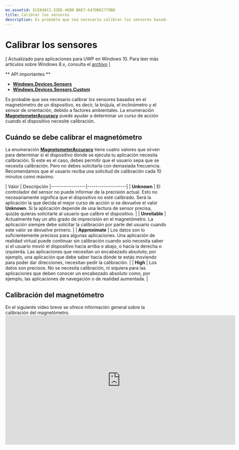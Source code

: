 ```yaml
---
ms.assetid: ECE848C2-33DE-46B0-BAE7-647DB62779BB
title: Calibrar los sensores
description: Es probable que sea necesario calibrar los sensores basados en el magnetómetro de un dispositivo, es decir, la brújula, el inclinómetro y el sensor de orientación, debido a factores ambientales.
---
```

# Calibrar los sensores

\[ Actualizado para aplicaciones para UWP en Windows 10. Para leer más artículos sobre Windows 8.x, consulta el [archivo](http://go.microsoft.com/fwlink/p/?linkid=619132) \]

** API importantes **

-   [**Windows.Devices.Sensors**](https://msdn.microsoft.com/library/windows/apps/BR206408)
-   [**Windows.Devices.Sensors.Custom**](https://msdn.microsoft.com/library/windows/apps/Dn895032)

Es probable que sea necesario calibrar los sensores basados en el magnetómetro de un dispositivo, es decir, la brújula, el inclinómetro y el sensor de orientación, debido a factores ambientales. La enumeración [**MagnetometerAccuracy**](https://msdn.microsoft.com/library/windows/apps/Dn297552) puede ayudar a determinar un curso de acción cuando el dispositivo necesite calibración.

## Cuándo se debe calibrar el magnetómetro

La enumeración [**MagnetometerAccuracy**](https://msdn.microsoft.com/library/windows/apps/Dn297552) tiene cuatro valores que sirven para determinar si el dispositivo donde se ejecuta tu aplicación necesita calibración. Si este es el caso, debes permitir que el usuario sepa que se necesita calibración. Pero no debes solicitarla con demasiada frecuencia. Recomendamos que el usuario reciba una solicitud de calibración cada 10 minutos como máximo.

| Valor           | Descripción                                                                                                                                                      |-----------------|-------------------|                                                                                                                                              | **Unknown**     | El controlador del sensor no puede informar de la precisión actual. Esto no necesariamente significa que el dispositivo no esté calibrado. Será la aplicación la que decida el mejor curso de acción si se devuelve el valor **Unknown**. Si la aplicación depende de una lectura de sensor precisa, quizás quieras solicitarle al usuario que calibre el dispositivo. |
| **Unreliable**  | Actualmente hay un alto grado de imprecisión en el magnetómetro. La aplicación siempre debe solicitar la calibración por parte del usuario cuando este valor se devuelve primero. |
| **Approximate** | Los datos son lo suficientemente precisos para algunas aplicaciones. Una aplicación de realidad virtual puede continuar sin calibración cuando solo necesita saber si el usuario movió el dispositivo hacia arriba o abajo, o hacia la derecha o izquierda. Las aplicaciones que necesitan un encabezado absoluto; por ejemplo, una aplicación que debe saber hacia dónde te estás moviendo para poder dar direcciones, necesitan pedir la calibración. |
| **High**        | Los datos son precisos. No se necesita calibración, ni siquiera para las aplicaciones que deben conocer un encabezado absoluto como, por ejemplo, las aplicaciones de navegación o de realidad aumentada. |

## Calibración del magnetómetro

En el siguiente vídeo breve se ofrece información general sobre la calibración del magnetómetro.<iframe src="https://hubs-video.ssl.catalog.video.msn.com/embed/727bd0e3-9116-49c3-8af6-0b4339324b71/IA?csid=ux-en-us&MsnPlayerLeadsWith=html&PlaybackMode=Inline&MsnPlayerDisplayShareBar=false&MsnPlayerDisplayInfoButton=false&iframe=true&QualityOverride=HD" width="720" height="405" allowFullScreen="true" frameBorder="0" scrolling="no">Un minuto para el desarrollador: calibración de sensores</iframe>





<!--HONumber=Mar16_HO1-->


